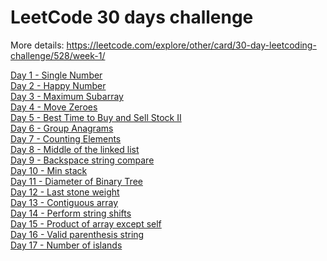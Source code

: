 # LeetCode 30 days challenge

More details: https://leetcode.com/explore/other/card/30-day-leetcoding-challenge/528/week-1/

[Day 1 - Single Number](https://github.com/alexcoman-contractor/leetcode-30-days-challenge/blob/master/day-01)
<br>
[Day 2 - Happy Number](https://github.com/alexcoman-contractor/leetcode-30-days-challenge/blob/master/day-02)
<br>
[Day 3 - Maximum Subarray](https://github.com/alexcoman-contractor/leetcode-30-days-challenge/blob/master/day-03)
<br>
[Day 4 - Move Zeroes](https://github.com/alexcoman-contractor/leetcode-30-days-challenge/blob/master/day-04)
<br>
[Day 5 - Best Time to Buy and Sell Stock II](https://github.com/alexcoman-contractor/leetcode-30-days-challenge/blob/master/day-05)
<br>
[Day 6 - Group Anagrams](https://github.com/alexcoman-contractor/leetcode-30-days-challenge/blob/master/day-06)
<br>
[Day 7 - Counting Elements](https://github.com/alexcoman-contractor/leetcode-30-days-challenge/blob/master/day-07)
<br>
[Day 8 - Middle of the linked list](https://github.com/alexcoman-contractor/leetcode-30-days-challenge/blob/master/day-08)
<br>
[Day 9 - Backspace string compare](https://github.com/alexcoman-contractor/leetcode-30-days-challenge/blob/master/day-09)
<br>
[Day 10 - Min stack](https://github.com/alexcoman-contractor/leetcode-30-days-challenge/blob/master/day-10)
<br>
[Day 11 - Diameter of Binary Tree](https://github.com/alexcoman-contractor/leetcode-30-days-challenge/blob/master/day-11)
<br>
[Day 12 - Last stone weight](https://github.com/alexcoman-contractor/leetcode-30-days-challenge/blob/master/day-12)
<br>
[Day 13 - Contiguous array](https://github.com/alexcoman-contractor/leetcode-30-days-challenge/blob/master/day-13)
<br>
[Day 14 - Perform string shifts](https://github.com/alexcoman-contractor/leetcode-30-days-challenge/blob/master/day-14)
<br>
[Day 15 - Product of array except self](https://github.com/alexcoman-contractor/leetcode-30-days-challenge/blob/master/day-15)
<br>
[Day 16 - Valid parenthesis string](https://github.com/alexcoman-contractor/leetcode-30-days-challenge/blob/master/day-16)
<br>
[Day 17 - Number of islands](https://github.com/alexcoman-contractor/leetcode-30-days-challenge/blob/master/day-17)
